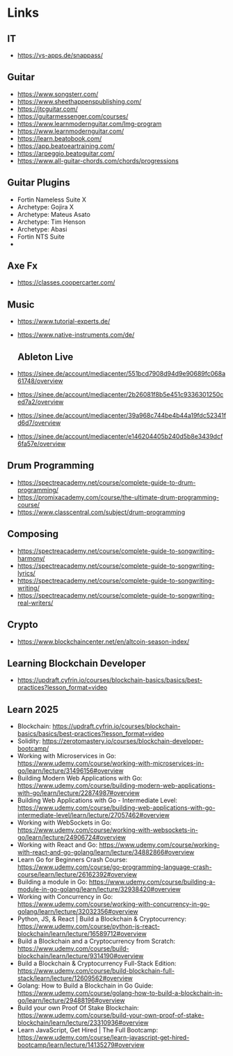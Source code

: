 # Links

## IT

- https://vs-apps.de/snappass/


## Guitar

- https://www.songsterr.com/
- https://www.sheethappenspublishing.com/
- https://jtcguitar.com/
- https://guitarmessenger.com/courses/
- https://www.learnmodernguitar.com/lmg-program
- https://www.learnmodernguitar.com/
- https://learn.beatobook.com/
- https://app.beatoeartraining.com/
- https://arpeggio.beatoguitar.com/
- https://www.all-guitar-chords.com/chords/progressions

## Guitar Plugins
- Fortin Nameless Suite X
- Archetype: Gojira X
- Archetype: Mateus Asato
- Archetype: Tim Henson
- Archetype: Abasi
- Fortin NTS Suite
- 


## Axe Fx

- https://classes.coopercarter.com/

## Music

- https://www.tutorial-experts.de/
- https://www.native-instruments.com/de/


  ## Ableton Live
- https://sinee.de/account/mediacenter/551bcd7908d94d9e90689fc068a61748/overview
- https://sinee.de/account/mediacenter/2b26081f8b5e451c9336301250ced7a2/overview
- https://sinee.de/account/mediacenter/39a968c744be4b44a19fdc52341fd6d7/overview
- https://sinee.de/account/mediacenter/e146204405b240d5b8e3439dcf6fa57e/overview


## Drum Programming

- https://spectreacademy.net/course/complete-guide-to-drum-programming/
- https://promixacademy.com/course/the-ultimate-drum-programming-course/
- https://www.classcentral.com/subject/drum-programming

## Composing

- https://spectreacademy.net/course/complete-guide-to-songwriting-harmony/
- https://spectreacademy.net/course/complete-guide-to-songwriting-lyrics/
- https://spectreacademy.net/course/complete-guide-to-songwriting-writing/
- https://spectreacademy.net/course/complete-guide-to-songwriting-real-writers/


## Crypto

- https://www.blockchaincenter.net/en/altcoin-season-index/

## Learning Blockchain Developer

- https://updraft.cyfrin.io/courses/blockchain-basics/basics/best-practices?lesson_format=video

## Learn 2025

- Blockchain: https://updraft.cyfrin.io/courses/blockchain-basics/basics/best-practices?lesson_format=video
- Solidity:   https://zerotomastery.io/courses/blockchain-developer-bootcamp/
- Working with Microservices in Go: https://www.udemy.com/course/working-with-microservices-in-go/learn/lecture/31496156#overview
- Building Modern Web Applications with Go: https://www.udemy.com/course/building-modern-web-applications-with-go/learn/lecture/22874987#overview
- Building Web Applications with Go - Intermediate Level: https://www.udemy.com/course/building-web-applications-with-go-intermediate-level/learn/lecture/27057462#overview
- Working with WebSockets in Go: https://www.udemy.com/course/working-with-websockets-in-go/learn/lecture/24906724#overview
- Working with React and Go: https://www.udemy.com/course/working-with-react-and-go-golang/learn/lecture/34882866#overview
- Learn Go for Beginners Crash Course: https://www.udemy.com/course/go-programming-language-crash-course/learn/lecture/26162392#overview
- Building a module in Go: https://www.udemy.com/course/building-a-module-in-go-golang/learn/lecture/32938420#overview
- Working with Concurrency in Go: https://www.udemy.com/course/working-with-concurrency-in-go-golang/learn/lecture/32032356#overview
- Python, JS, & React | Build a Blockchain & Cryptocurrency: https://www.udemy.com/course/python-js-react-blockchain/learn/lecture/16589712#overview
- Build a Blockchain and a Cryptocurrency from Scratch: https://www.udemy.com/course/build-blockchain/learn/lecture/9314190#overview
- Build a Blockchain & Cryptocurrency  Full-Stack Edition: https://www.udemy.com/course/build-blockchain-full-stack/learn/lecture/12609562#overview
- Golang: How to Build a Blockchain in Go Guide: https://www.udemy.com/course/golang-how-to-build-a-blockchain-in-go/learn/lecture/29488196#overview
- Build your own Proof Of Stake Blockchain: https://www.udemy.com/course/build-your-own-proof-of-stake-blockchain/learn/lecture/23310936#overview
- Learn JavaScript, Get Hired | The Full Bootcamp: https://www.udemy.com/course/learn-javascript-get-hired-bootcamp/learn/lecture/14135279#overview






